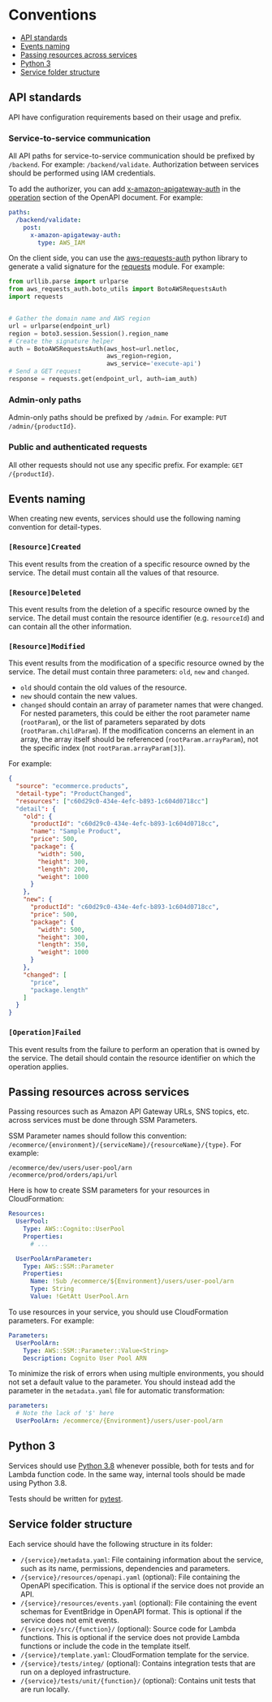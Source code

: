 Conventions
===========

* [API standards](#api-standards)
* [Events naming](#events-naming)
* [Passing resources across services](#passing-resources-across-services)
* [Python 3](#python-3)
* [Service folder structure](#service-folder-structure)


## API standards

API have configuration requirements based on their usage and prefix.

### Service-to-service communication

All API paths for service-to-service communication should be prefixed by `/backend`. For example: `/backend/validate`. Authorization between services should be performed using IAM credentials.

To add the authorizer, you can add [x-amazon-apigateway-auth](https://docs.aws.amazon.com/apigateway/latest/developerguide/api-gateway-swagger-extensions-auth.html) in the [operation](https://swagger.io/docs/specification/paths-and-operations/) section of the OpenAPI document. For example:

```yaml
paths:
  /backend/validate:
    post:
      x-amazon-apigateway-auth:
        type: AWS_IAM
```

On the client side, you can use the [aws-requests-auth](https://github.com/DavidMuller/aws-requests-auth) python library to generate a valid signature for the [requests](https://requests.readthedocs.io/en/master/) module. For example:

```python
from urllib.parse import urlparse
from aws_requests_auth.boto_utils import BotoAWSRequestsAuth
import requests


# Gather the domain name and AWS region
url = urlparse(endpoint_url)
region = boto3.session.Session().region_name
# Create the signature helper
auth = BotoAWSRequestsAuth(aws_host=url.netloc,
                           aws_region=region,
                           aws_service='execute-api')
# Send a GET request
response = requests.get(endpoint_url, auth=iam_auth)
```

### Admin-only paths

Admin-only paths should be prefixed by `/admin`. For example: `PUT /admin/{productId}`.

### Public and authenticated requests

All other requests should not use any specific prefix. For example: `GET /{productId}`.

## Events naming

When creating new events, services should use the following naming convention for detail-types.

### `[Resource]Created`

This event results from the creation of a specific resource owned by the service. The detail must contain all the values of that resource.

### `[Resource]Deleted`

This event results from the deletion of a specific resource owned by the service. The detail must contain the resource identifier (e.g. `resourceId`) and can contain all the other information.

### `[Resource]Modified`

This event results from the modification of a specific resource owned by the service. The detail must contain three parameters: `old`, `new` and `changed`.

* `old` should contain the old values of the resource.
* `new` should contain the new values.
* `changed` should contain an array of parameter names that were changed. For nested parameters, this could be either the root parameter name (`rootParam`), or the list of parameters separated by dots (`rootParam.childParam`).
  If the modification concerns an element in an array, the array itself should be referenced (`rootParam.arrayParam`), not the specific index (not `rootParam.arrayParam[3]`).

For example:

```json
{
  "source": "ecommerce.products",
  "detail-type": "ProductChanged",
  "resources": ["c60d29c0-434e-4efc-b893-1c604d0718cc"]
  "detail": {
    "old": {
      "productId": "c60d29c0-434e-4efc-b893-1c604d0718cc",
      "name": "Sample Product",
      "price": 500,
      "package": {
        "width": 500,
        "height": 300,
        "length": 200,
        "weight": 1000
      }
    },
    "new": {
      "productId": "c60d29c0-434e-4efc-b893-1c604d0718cc",
      "price": 500,
      "package": {
        "width": 500,
        "height": 300,
        "length": 350,
        "weight": 1000
      }
    },
    "changed": [
      "price",
      "package.length"
    ]
  }
}
```

### `[Operation]Failed`

This event results from the failure to perform an operation that is owned by the service. The detail should contain the resource identifier on which the operation applies.

## Passing resources across services

Passing resources such as Amazon API Gateway URLs, SNS topics, etc. across services must be done through SSM Parameters.

SSM Parameter names should follow this convention: `/ecommerce/{environment}/{serviceName}/{resourceName}/{type}`. For example:

```
/ecommerce/dev/users/user-pool/arn
/ecommerce/prod/orders/api/url
```

Here is how to create SSM parameters for your resources in CloudFormation:

```yaml
Resources:
  UserPool:
    Type: AWS::Cognito::UserPool
    Properties:
      # ...

  UserPoolArnParameter:
    Type: AWS::SSM::Parameter
    Properties:
      Name: !Sub /ecommerce/${Environment}/users/user-pool/arn
      Type: String
      Value: !GetAtt UserPool.Arn
```

To use resources in your service, you should use CloudFormation parameters. For example:

```yaml
Parameters:
  UserPoolArn:
    Type: AWS::SSM::Parameter::Value<String>
    Description: Cognito User Pool ARN
```

To minimize the risk of errors when using multiple environments, you should not set a default value to the parameter. You should instead add the parameter in the `metadata.yaml` file for automatic transformation:

```yaml
parameters:
  # Note the lack of '$' here
  UserPoolArn: /ecommerce/{Environment}/users/user-pool/arn
```

## Python 3

Services should use [Python 3.8](https://docs.python.org/3/whatsnew/3.8.html) whenever possible, both for tests and for Lambda function code. In the same way, internal tools should be made using Python 3.8.

Tests should be written for [pytest](https://docs.pytest.org/en/latest/).

## Service folder structure

Each service should have the following structure in its folder:

* `/{service}/metadata.yaml`: File containing information about the service, such as its name, permissions, dependencies and parameters.
* `/{service}/resources/openapi.yaml` (optional): File containing the OpenAPI specification. This is optional if the service does not provide an API.
* `/{service}/resources/events.yaml` (optional): File containing the event schemas for EventBridge in OpenAPI format. This is optional if the service does not emit events.
* `/{service}/src/{function}/` (optional): Source code for Lambda functions. This is optional if the service does not provide Lambda functions or include the code in the template itself.
* `/{service}/template.yaml`: CloudFormation template for the service.
* `/{service}/tests/integ/` (optional): Contains integration tests that are run on a deployed infrastructure.
* `/{service}/tests/unit/{function}/` (optional): Contains unit tests that are run locally.
